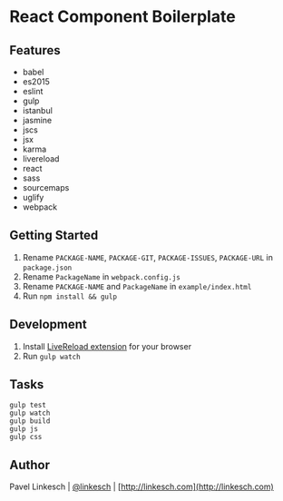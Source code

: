 # React Component Boilerplate

## Features

- babel
- es2015
- eslint
- gulp
- istanbul
- jasmine
- jscs
- jsx
- karma
- livereload
- react
- sass
- sourcemaps
- uglify
- webpack

## Getting Started

1. Rename `PACKAGE-NAME`, `PACKAGE-GIT`, `PACKAGE-ISSUES`, `PACKAGE-URL` in `package.json`
2. Rename `PackageName` in `webpack.config.js`
3. Rename `PACKAGE-NAME` and `PackageName` in `example/index.html`
4. Run `npm install && gulp`

## Development

1. Install [LiveReload extension](http://livereload.com/extensions/) for your browser
2. Run `gulp watch`

## Tasks

```
gulp test
gulp watch
gulp build
gulp js
gulp css
```

## Author

Pavel Linkesch | [@linkesch](https://twitter.com/linkesch) | [http://linkesch.com](http://linkesch.com)
